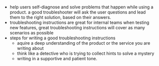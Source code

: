 - help users self-diagnose and solve problems that happen while using a product. a good troubleshooter will ask the user questions and lead them to the right solution, based on their answers.
- troubleshooting instructions are great for internal teams when testing new features, great troubleshooting instructions will cover as many scenarios as possible
- steps for writing a good troubleshooting instructions
	- aquire a deep understanding of the product or the service you are writing about
	- think like a detective who is trying to collect hints to solve a mystery
	- writing in a supportive and patient tone.